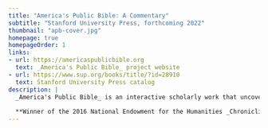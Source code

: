 ```yaml
---
title: "America's Public Bible: A Commentary"
subtitle: "Stanford University Press, forthcoming 2022"
thumbnail: "apb-cover.jpg"
homepage: true
homepageOrder: 1
links:
- url: https://americaspublicbible.org
  text: _America's Public Bible_ project website
- url: https://www.sup.org/books/title/?id=28910
  text: Stanford University Press catalog
description: |
  _America's Public Bible_ is an interactive scholarly work that uncovers the history of the Bible in the nineteenth- and early twentieth-century United States. Using computational methods, this project has found biblical quotations in two large corpora of historical American newspapers. By identifying, visualizing, and studying quotations in American newspapers, the site offers a commentary on how the Bible was used in public life over one century of American history.
  
  **Winner of the 2016 National Endowment for the Humanities _Chronicling America_ Data Challenge**
---
```

